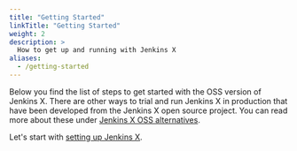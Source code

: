 ```yaml
---
title: "Getting Started"
linkTitle: "Getting Started"
weight: 2
description: >
  How to get up and running with Jenkins X
aliases:
  - /getting-started
---
```


Below you find the list of steps to get started with the OSS version of Jenkins X.
There are other ways to trial and run Jenkins X in production that have been developed from the Jenkins X open source project.
You can read more about these under [Jenkins X OSS alternatives](/docs/getting-started/alternatives).

Let's start with [setting up Jenkins X](/docs/getting-started/setup).
